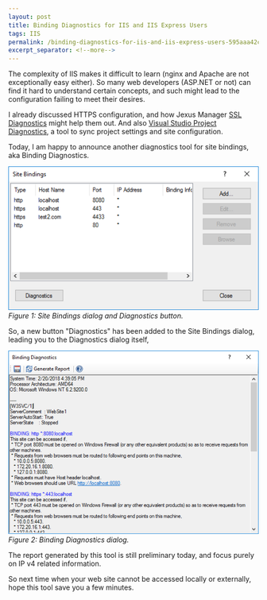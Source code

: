 ```yaml
---
layout: post
title: Binding Diagnostics for IIS and IIS Express Users
tags: IIS
permalink: /binding-diagnostics-for-iis-and-iis-express-users-595aaa42cbbd
excerpt_separator: <!--more-->
---
```

The complexity of IIS makes it difficult to learn (nginx and Apache are not exceptionally easy either). So many web developers (ASP.NET or not) can find it hard to understand certain concepts, and such might lead to the configuration failing to meet their desires.
<!--more-->

I already discussed HTTPS configuration, and how Jexus Manager [SSL Diagnostics](/jexus-manager-built-in-ssl-diagnostics-for-iis-and-iis-express-69128ad1c4fb) might help them out. And also [Visual Studio Project Diagnostics](/jexus-manager-recent-changes-to-save-the-world-ada896d098aa), a tool to sync project settings and site configuration.

Today, I am happy to announce another diagnostics tool for site bindings, aka Binding Diagnostics.

![img-description](/images/binding-diagnostics-button.png)
_Figure 1: Site Bindings dialog and Diagnostics button._

So, a new button "Diagnostics" has been added to the Site Bindings dialog, leading you to the Diagnostics dialog itself,

![img-description](/images/binding-diagnostics-dialog.png)
_Figure 2: Binding Diagnostics dialog._

The report generated by this tool is still preliminary today, and focus purely on IP v4 related information.

So next time when your web site cannot be accessed locally or externally, hope this tool save you a few minutes.
